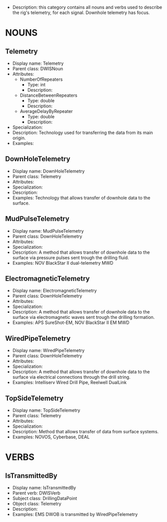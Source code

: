 - Description:  this category contains all nouns and verbs used to describe the rig's telemetry, for each signal. Downhole telemetry has focus.

# NOUNS
## Telemetry <!-- NOUN -->
- Display name: Telemetry
- Parent class: DWISNoun
- Attributes:
  - NumberOfRepeaters
    - Type: int
    - Description: 
  - DistanceBetweenRepeaters
    - Type: double
    - Description:
  - AverageDelayByRepeater
    - Type: double
    - Description: 
- Specialization:
- Description: Technology used for transferring the data from its main origin. 
- Examples:
## DownHoleTelemetry <!-- NOUN -->
- Display name: DownHoleTelemetry
- Parent class: Telemetry
- Attributes:
- Specialization:
- Description: 
- Examples: Technology that allows transfer of downhole data to the surface.
## MudPulseTelemetry <!-- NOUN -->
- Display name: MudPulseTelemetry
- Parent class: DownHoleTelemetry
- Attributes:
- Specialization:
- Description: A method that allows transfer of downhole data to the surface via pressure pulses sent trough the drilling fluid.
- Examples: NOV BlackStar II dual-telemetry MWD
## ElectromagneticTelemetry <!-- NOUN -->
- Display name: ElectromagneticTelemetry
- Parent class: DownHoleTelemetry
- Attributes:
- Specialization:
- Description: A method that allows transfer of downhole data to the surface via electromagnetic waves sent trough the drilling formation.
- Examples: APS SureShot-EM, NOV BlackStar II EM MWD
## WiredPipeTelemetry <!-- NOUN -->
- Display name: WiredPipeTelemetry
- Parent class: DownHoleTelemetry
- Attributes:
- Specialization:
- Description: A method that allows transfer of downhole data to the surface via electrical connections through the drill string.
- Examples: Intelliserv Wired Drill Pipe, Reelwell DualLink
## TopSideTelemetry <!-- NOUN -->
- Display name: TopSideTelemetry
- Parent class: Telemetry
- Attributes:
- Specialization:
- Description: Method that allows transfer of data from surface systems.
- Examples: NOVOS, Cyberbase, DEAL


# VERBS
## IsTransmittedBy <!-- VERB -->
- Display name: IsTransmittedBy
- Parent verb: DWISVerb
- Subject class: DrillingDataPoint
- Object class: Telemetry
- Description: 
- Examples: EMS DWOB is transmitted by WiredPipeTelemetry
